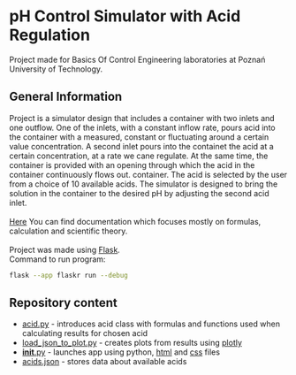 # pH Control Simulator with Acid Regulation

Project made for Basics Of Control Engineering laboratories at Poznań University of Technology.

## General Information
Project is a simulator design that includes a container with two inlets and one outflow. One of the inlets, with a constant inflow rate, pours acid into the container with a measured, constant or fluctuating around a certain value concentration.
A second inlet pours into the containet the acid at a certain concentration, at a rate we cane regulate.
At the same time, the container is provided with an opening through which the acid in the container continuously flows out.
container. The acid is selected by the user from a choice of 10 available acids.
The simulator is designed to bring the solution in the container to the desired pH by adjusting the second acid inlet.<br /><br />
[Here](documentation/Sprawozdanie.pdf) You can find documentation which focuses mostly on formulas, calculation and scientific theory.<br /><br />
Project was made using [Flask](https://flask.palletsprojects.com/).<br />
Command to run program:
```bash
flask --app flaskr run --debug
```
## Repository content
* [acid.py](flaskr/acid.py) - introduces acid class with formulas and functions used when calculating results for chosen acid
* [load_json_to_plot.py](flaskr/load_json_to_plot.py) - creates plots from results using [plotly](https://plotly.com/python/)
* [__init__.py](flaskr/__init__.py) - launches app using python, [html](flaskr/templates/home.html) and [css](flaskr/static/styles.css) files
* [acids.json](flaskr/acids.json) - stores data about available acids
